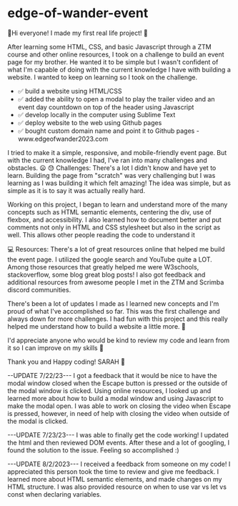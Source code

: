 # edge-of-wander-event

👋Hi everyone! I made my first real life project! 🎉

After learning some HTML, CSS, and basic Javascript through a ZTM course and other online resources, I took on a challenge to build an event page for my brother. 
He wanted it to be simple but I wasn't confident of what I'm capable of doing with the current knowledge I have with building a website. I wanted to keep on learning so I took on the challenge. 

<ul>
  <li>✅ build a website using HTML/CSS</li>
  <li>✅ added the ability to open a modal to play the trailer video and an event day countdown on top of the header using Javascript</li>
  <li>✅ develop locally in the computer using Sublime Text</li>
  <li>✅ deploy website to the web using Github pages</li>
  <li>✅ bought custom domain name and point it to Github pages - www.edgeofwander2023.com </li>
</ul>

I tried to make it a simple, responsive, and mobile-friendly event page. But with the current knowledge I had, I've ran into many challenges and obstacles. 😦
😓 Challenges: There's a lot I didn't know and have yet to learn. Building the page from "scratch" was very challenging but I was learning as I was building it which felt amazing! The idea was simple, but as simple as it is to say it was actually really hard. 

Working on this project, I began to learn and understand more of the many concepts such as HTML semantic elements, centering the div, use of flexbox, and accessibility. I also learned how to document better and put comments not only in HTML and CSS stylesheet but also in the script as well. This allows other people reading the code to understand it


💻 Resources: There's a lot of great resources online that helped me build the event page. I utilized the google search and YouTube quite a LOT. Among those resources that greatly helped me were W3schools, stackoverflow, some blog great blog posts! I also got feedback and additional resources from awesome people I met in the ZTM and Scrimba discord communities.

There's been a lot of updates I made as I learned new concepts and I'm proud of what I've accomplished so far. This was the first challenge and always down for more challenges. I had fun with this project and this really helped me understand how to build a website a little more. 👊

I'd appreciate anyone who would be kind to review my code and learn from it so I can improve on my skills 🙏

Thank you and Happy coding! SARAH 🍵

--UPDATE 7/22/23---
I got a feedback that it would be nice to have the modal window closed when the Escape button is pressed or the outside of the modal window is clicked. Using online resources, I looked up and learned more about how to build a modal window and using Javascript to make the modal open. I was able to work on closing the video when Escape is pressed, however, in need of help with closing the video when outside of the modal is clicked.

---UPDATE 7/23/23---
I was able to finally get the code working! I updated the html and then reviewed DOM events. After these and a lot of googling, I found the solution to the issue. Feeling so accomplished :)

---UPDATE 8/2/2023---
I received a feedback from someone on my code! I appreciated this person took the time to review and give me feedback. I learned more about HTML semantic elements, and made changes on my HTML structure. I was also provided resource on when to use var vs let vs const when declaring variables. 
